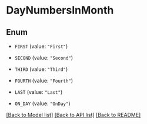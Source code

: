 # DayNumbersInMonth

## Enum


* `FIRST` (value: `"First"`)

* `SECOND` (value: `"Second"`)

* `THIRD` (value: `"Third"`)

* `FOURTH` (value: `"Fourth"`)

* `LAST` (value: `"Last"`)

* `ON_DAY` (value: `"OnDay"`)


[[Back to Model list]](../README.md#documentation-for-models) [[Back to API list]](../README.md#documentation-for-api-endpoints) [[Back to README]](../README.md)


